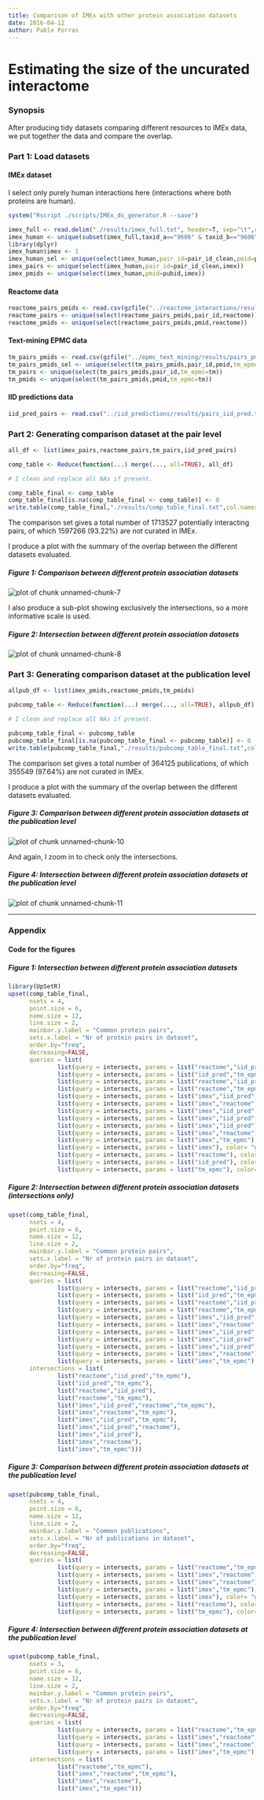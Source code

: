 ```yaml
---
title: Comparison of IMEx with other protein association datasets
date: 2016-04-12
author: Pablo Porras
---
```


Estimating the size of the uncurated interactome
========================================================

### Synopsis

After producing tidy datasets comparing different resources to IMEx data, we put together the data and compare the overlap. 

### Part 1: Load datasets

#### IMEx dataset

I select only purely human interactions here (interactions where both proteins are human). 


```r
system("Rscript ./scripts/IMEx_ds_generator.R --save")
```

```r
imex_full <- read.delim("./results/imex_full.txt", header=T, sep="\t",colClasses="character")
imex_human <- unique(subset(imex_full,taxid_a=="9606" & taxid_b=="9606"))
library(dplyr)
imex_human$imex <- 1
imex_human_sel <- unique(select(imex_human,pair_id=pair_id_clean,pmid=pubid,imex))
imex_pairs <- unique(select(imex_human,pair_id=pair_id_clean,imex))
imex_pmids <- unique(select(imex_human,pmid=pubid,imex))
```

#### Reactome data


```r
reactome_pairs_pmids <- read.csv(gzfile("../reactome_interactions/results/pairs_pmid_reactome.txt.gz"),header=T,sep="\t",colClasses=c("character","character","numeric"))
reactome_pairs <- unique(select(reactome_pairs_pmids,pair_id,reactome))
reactome_pmids <- unique(select(reactome_pairs_pmids,pmid,reactome))
```

#### Text-mining EPMC data


```r
tm_pairs_pmids <- read.csv(gzfile("../epmc_text_mining/results/pairs_pmids_tm.txt.gz"),header=T,sep="\t",colClasses=c("character","character","numeric","numeric","numeric","numeric"))
tm_pairs_pmids_sel <- unique(select(tm_pairs_pmids,pair_id,pmid,tm_epmc=tm))
tm_pairs <- unique(select(tm_pairs_pmids,pair_id,tm_epmc=tm))
tm_pmids <- unique(select(tm_pairs_pmids,pmid,tm_epmc=tm))
```

#### IID predictions data


```r
iid_pred_pairs <- read.csv("../iid_predictions/results/pairs_iid_pred.txt",header=T,sep="\t",colClasses=c("character","numeric"))
```

### Part 2: Generating comparison dataset at the pair level


```r
all_df <- list(imex_pairs,reactome_pairs,tm_pairs,iid_pred_pairs)

comp_table <- Reduce(function(...) merge(..., all=TRUE), all_df)

# I clean and replace all NAs if present.

comp_table_final <- comp_table
comp_table_final[is.na(comp_table_final <- comp_table)] <- 0
write.table(comp_table_final,"./results/comp_table_final.txt",col.names=T,row.names=F,sep="\t",quote=F)
```

The comparison set gives a total number of 1713527 potentially interacting pairs, of which 1597266 (93.22%) are not curated in IMEx. 

I produce a plot with the summary of the overlap between the different datasets evaluated. 

##### Figure 1: Comparison between different protein association datasets
![plot of chunk unnamed-chunk-7](figure/unnamed-chunk-7-1.png)

I also produce a sub-plot showing exclusively the intersections, so a more informative scale is used. 

##### Figure 2: Intersection between different protein association datasets
![plot of chunk unnamed-chunk-8](figure/unnamed-chunk-8-1.png)

### Part 3: Generating comparison dataset at the publication level


```r
allpub_df <- list(imex_pmids,reactome_pmids,tm_pmids)

pubcomp_table <- Reduce(function(...) merge(..., all=TRUE), allpub_df)

# I clean and replace all NAs if present.

pubcomp_table_final <- pubcomp_table
pubcomp_table_final[is.na(pubcomp_table_final <- pubcomp_table)] <- 0
write.table(pubcomp_table_final,"./results/pubcomp_table_final.txt",col.names=T,row.names=F,sep="\t",quote=F)
```

The comparison set gives a total number of 364125 publications, of which 355549 (97.64%) are not curated in IMEx. 

I produce a plot with the summary of the overlap between the different datasets evaluated. 

##### Figure 3: Comparison between different protein association datasets at the publication level
![plot of chunk unnamed-chunk-10](figure/unnamed-chunk-10-1.png)

And again, I zoom in to check only the intersections.

##### Figure 4: Intersection between different protein association datasets at the publication level
![plot of chunk unnamed-chunk-11](figure/unnamed-chunk-11-1.png)

********************************************************************************************

### Appendix

#### Code for the figures

##### Figure 1: Intersection between different protein association datasets

```r
library(UpSetR)
upset(comp_table_final, 
      nsets = 4, 
      point.size = 6, 
      name.size = 12, 
      line.size = 2, 
      mainbar.y.label = "Common protein pairs", 
      sets.x.label = "Nr of protein pairs in dataset", 
      order.by="freq",
      decreasing=FALSE,
      queries = list(
              list(query = intersects, params = list("reactome","iid_pred","tm_epmc"), color = "blue", active = T),
              list(query = intersects, params = list("iid_pred","tm_epmc"), color= "cornflowerblue",active = T),
              list(query = intersects, params = list("reactome","iid_pred"), color= "cornflowerblue",active = T),
              list(query = intersects, params = list("reactome","tm_epmc"), color= "cornflowerblue",active = T),
              list(query = intersects, params = list("imex","iid_pred","reactome","tm_epmc"), color= "darkorange2",active = T),
              list(query = intersects, params = list("imex","reactome","tm_epmc"), color= "orange1",active = T),
              list(query = intersects, params = list("imex","iid_pred","tm_epmc"), color= "orange1",active = T),
              list(query = intersects, params = list("imex","iid_pred","reactome"), color= "orange1",active = T),
              list(query = intersects, params = list("imex","iid_pred"), color= "lightgoldenrod1",active = T),
              list(query = intersects, params = list("imex","reactome"), color= "lightgoldenrod1",active = T),
              list(query = intersects, params = list("imex","tm_epmc"), color= "lightgoldenrod1",active = T),
              list(query = intersects, params = list("imex"), color= "gray70",active = T),
              list(query = intersects, params = list("reactome"), color= "gray70",active = T),
              list(query = intersects, params = list("iid_pred"), color= "gray70",active = T),
              list(query = intersects, params = list("tm_epmc"), color= "gray70",active = T)))
```
##### Figure 2: Intersection between different protein association datasets (intersections only)

```r
upset(comp_table_final, 
      nsets = 4, 
      point.size = 6, 
      name.size = 12, 
      line.size = 2, 
      mainbar.y.label = "Common protein pairs", 
      sets.x.label = "Nr of protein pairs in dataset",
      order.by="freq",
      decreasing=FALSE,
      queries = list(
              list(query = intersects, params = list("reactome","iid_pred","tm_epmc"), color = "blue", active = T),
              list(query = intersects, params = list("iid_pred","tm_epmc"), color= "cornflowerblue",active = T),
              list(query = intersects, params = list("reactome","iid_pred"), color= "cornflowerblue",active = T),
              list(query = intersects, params = list("reactome","tm_epmc"), color= "cornflowerblue",active = T),
              list(query = intersects, params = list("imex","iid_pred","reactome","tm_epmc"), color= "darkorange2",active = T),
              list(query = intersects, params = list("imex","reactome","tm_epmc"), color= "orange1",active = T),
              list(query = intersects, params = list("imex","iid_pred","tm_epmc"), color= "orange1",active = T),
              list(query = intersects, params = list("imex","iid_pred","reactome"), color= "orange1",active = T),
              list(query = intersects, params = list("imex","iid_pred"), color= "lightgoldenrod1",active = T),
              list(query = intersects, params = list("imex","reactome"), color= "lightgoldenrod1",active = T),
              list(query = intersects, params = list("imex","tm_epmc"), color= "lightgoldenrod1",active = T)),
      intersections = list(
              list("reactome","iid_pred","tm_epmc"),
              list("iid_pred","tm_epmc"),
              list("reactome","iid_pred"),
              list("reactome","tm_epmc"),
              list("imex","iid_pred","reactome","tm_epmc"),
              list("imex","reactome","tm_epmc"),
              list("imex","iid_pred","tm_epmc"),
              list("imex","iid_pred","reactome"),
              list("imex","iid_pred"),
              list("imex","reactome"),
              list("imex","tm_epmc")))
```
##### Figure 3: Comparison between different protein association datasets at the publication level

```r
upset(pubcomp_table_final, 
      nsets = 4, 
      point.size = 6, 
      name.size = 12, 
      line.size = 2, 
      mainbar.y.label = "Common publications", 
      sets.x.label = "Nr of publications in dataset", 
      order.by="freq",
      decreasing=FALSE,
      queries = list(
              list(query = intersects, params = list("reactome","tm_epmc"), color = "blue", active = T),
              list(query = intersects, params = list("imex","reactome","tm_epmc"), color= "darkorange2",active = T),
              list(query = intersects, params = list("imex","reactome"), color= "lightgoldenrod2",active = T),
              list(query = intersects, params = list("imex","tm_epmc"), color= "lightgoldenrod2",active = T),
              list(query = intersects, params = list("imex"), color= "gray70",active = T),
              list(query = intersects, params = list("reactome"), color= "gray70",active = T),
              list(query = intersects, params = list("tm_epmc"), color= "gray70",active = T)))
```
##### Figure 4: Intersection between different protein association datasets at the publication level

```r
upset(pubcomp_table_final, 
      nsets = 3, 
      point.size = 6, 
      name.size = 12, 
      line.size = 2, 
      mainbar.y.label = "Common protein pairs", 
      sets.x.label = "Nr of protein pairs in dataset",
      order.by="freq",
      decreasing=FALSE,
      queries = list(
              list(query = intersects, params = list("reactome","tm_epmc"), color = "blue", active = T),
              list(query = intersects, params = list("imex","reactome","tm_epmc"), color= "darkorange2",active = T),
              list(query = intersects, params = list("imex","reactome"), color= "lightgoldenrod2",active = T),
              list(query = intersects, params = list("imex","tm_epmc"), color= "lightgoldenrod2",active = T)),
      intersections = list(
              list("reactome","tm_epmc"),
              list("imex","reactome","tm_epmc"),
              list("imex","reactome"),
              list("imex","tm_epmc")))
```

